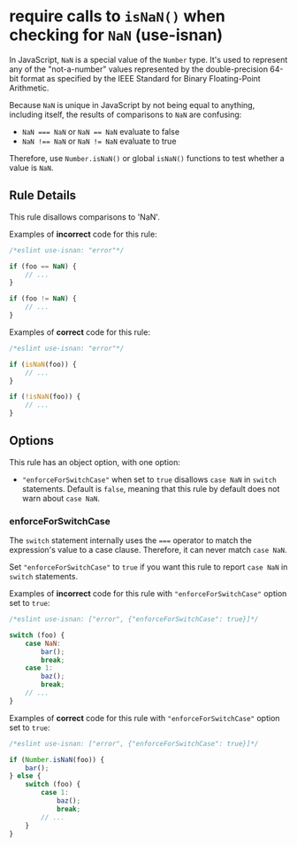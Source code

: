# require calls to `isNaN()` when checking for `NaN` (use-isnan)

In JavaScript, `NaN` is a special value of the `Number` type. It's used to represent any of the "not-a-number" values represented by the double-precision 64-bit format as specified by the IEEE Standard for Binary Floating-Point Arithmetic.

Because `NaN` is unique in JavaScript by not being equal to anything, including itself, the results of comparisons to `NaN` are confusing:

* `NaN === NaN` or `NaN == NaN` evaluate to false
* `NaN !== NaN` or `NaN != NaN` evaluate to true

Therefore, use `Number.isNaN()` or global `isNaN()` functions to test whether a value is `NaN`.

## Rule Details

This rule disallows comparisons to 'NaN'.

Examples of **incorrect** code for this rule:

```js
/*eslint use-isnan: "error"*/

if (foo == NaN) {
    // ...
}

if (foo != NaN) {
    // ...
}
```

Examples of **correct** code for this rule:

```js
/*eslint use-isnan: "error"*/

if (isNaN(foo)) {
    // ...
}

if (!isNaN(foo)) {
    // ...
}
```

## Options

This rule has an object option, with one option:

* `"enforceForSwitchCase"` when set to `true` disallows `case NaN` in `switch` statements. Default is `false`, meaning
that this rule by default does not warn about `case NaN`.

### enforceForSwitchCase

The `switch` statement internally uses the `===` operator to match the expression's value to a case clause.
Therefore, it can never match `case NaN`.

Set `"enforceForSwitchCase"` to `true` if you want this rule to report `case NaN` in `switch` statements.

Examples of **incorrect** code for this rule with `"enforceForSwitchCase"` option set to `true`:

```js
/*eslint use-isnan: ["error", {"enforceForSwitchCase": true}]*/

switch (foo) {
    case NaN:
        bar();
        break;
    case 1:
        baz();
        break;
    // ...
}
```

Examples of **correct** code for this rule with `"enforceForSwitchCase"` option set to `true`:

```js
/*eslint use-isnan: ["error", {"enforceForSwitchCase": true}]*/

if (Number.isNaN(foo)) {
    bar();
} else {
    switch (foo) {
        case 1:
            baz();
            break;
        // ...
    }
}
```
